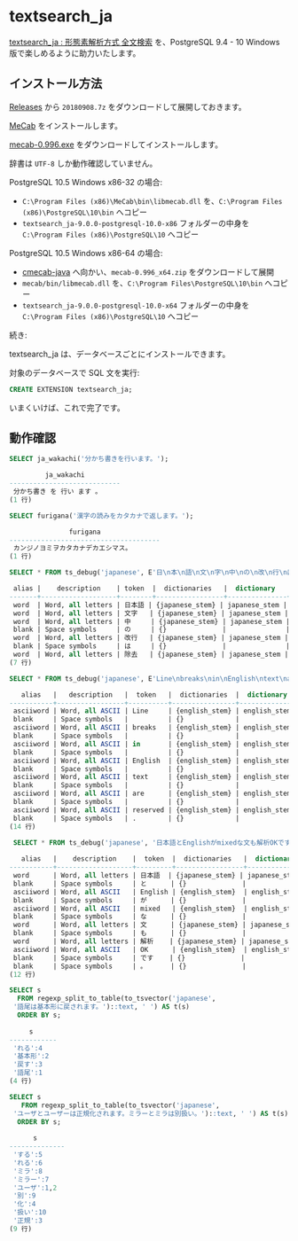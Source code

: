 # textsearch_ja

[textsearch_ja : 形態素解析方式 全文検索](https://web.archive.org/web/20170423100313/http://textsearch-ja.projects.pgfoundry.org/textsearch_ja.html) を、PostgreSQL 9.4 - 10 Windows 版で楽しめるように助力いたします。

## インストール方法

[Releases](https://github.com/HiraokaHyperTools/textsearch_ja/releases) から `20180908.7z` をダウンロードして展開しておきます。

[MeCab](http://taku910.github.io/mecab/) をインストールします。

[mecab-0.996.exe](https://drive.google.com/uc?export=download&id=0B4y35FiV1wh7WElGUGt6ejlpVXc) をダウンロードしてインストールします。

辞書は `UTF-8` しか動作確認していません。

PostgreSQL 10.5 Windows x86-32 の場合:

- `C:\Program Files (x86)\MeCab\bin\libmecab.dll` を、`C:\Program Files (x86)\PostgreSQL\10\bin` へコピー
- `textsearch_ja-9.0.0-postgresql-10.0-x86` フォルダーの中身を `C:\Program Files (x86)\PostgreSQL\10` へコピー

PostgreSQL 10.5 Windows x86-64 の場合:

- [cmecab-java](https://code.google.com/archive/p/cmecab-java/downloads) へ向かい、`mecab-0.996_x64.zip` をダウンロードして展開
- `mecab/bin/libmecab.dll` を、`C:\Program Files\PostgreSQL\10\bin` へコピー
- `textsearch_ja-9.0.0-postgresql-10.0-x64` フォルダーの中身を `C:\Program Files (x86)\PostgreSQL\10` へコピー

続き:

textsearch_ja は、データベースごとにインストールできます。

対象のデータベースで SQL 文を実行:

```sql
CREATE EXTENSION textsearch_ja;
```

いまくいけば、これで完了です。

## 動作確認

```sql
SELECT ja_wakachi('分かち書きを行います。');

         ja_wakachi
----------------------------
 分かち書き を 行い ます 。
(1 行)
```

```sql
SELECT furigana('漢字の読みをカタカナで返します。');

               furigana
--------------------------------------
 カンジノヨミヲカタカナデカエシマス。
(1 行)
```

```sql
SELECT * FROM ts_debug('japanese', E'日\n本\n語\n文\n字\n中\nの\n改\n行\nは\n除\n去\n');

 alias |    description    | token  |  dictionaries   |  dictionary   | lexemes
-------+-------------------+--------+-----------------+---------------+----------
 word  | Word, all letters | 日本語 | {japanese_stem} | japanese_stem | {日本語}
 word  | Word, all letters | 文字   | {japanese_stem} | japanese_stem | {文字}
 word  | Word, all letters | 中     | {japanese_stem} | japanese_stem | {中}
 blank | Space symbols     | の     | {}              |               |
 word  | Word, all letters | 改行   | {japanese_stem} | japanese_stem | {改行}
 blank | Space symbols     | は     | {}              |               |
 word  | Word, all letters | 除去   | {japanese_stem} | japanese_stem | {除去}
(7 行)
```

```sql
SELECT * FROM ts_debug('japanese', E'Line\nbreaks\nin\nEnglish\ntext\nare\nreserved.');

   alias   |   description   |  token   |  dictionaries  |  dictionary  |  lexemes
-----------+-----------------+----------+----------------+--------------+-----------
 asciiword | Word, all ASCII | Line     | {english_stem} | english_stem | {line}
 blank     | Space symbols   |          | {}             |              |
 asciiword | Word, all ASCII | breaks   | {english_stem} | english_stem | {break}
 blank     | Space symbols   |          | {}             |              |
 asciiword | Word, all ASCII | in       | {english_stem} | english_stem | {}
 blank     | Space symbols   |          | {}             |              |
 asciiword | Word, all ASCII | English  | {english_stem} | english_stem | {english}
 blank     | Space symbols   |          | {}             |              |
 asciiword | Word, all ASCII | text     | {english_stem} | english_stem | {text}
 blank     | Space symbols   |          | {}             |              |
 asciiword | Word, all ASCII | are      | {english_stem} | english_stem | {}
 blank     | Space symbols   |          | {}             |              |
 asciiword | Word, all ASCII | reserved | {english_stem} | english_stem | {reserv}
 blank     | Space symbols   | .        | {}             |              |
(14 行)
```

```sql
 SELECT * FROM ts_debug('japanese', '日本語とEnglishがmixedな文も解析OKです。');
 
   alias   |    description    |  token  |  dictionaries   |  dictionary   |  lexemes
-----------+-------------------+---------+-----------------+---------------+-----------
 word      | Word, all letters | 日本語  | {japanese_stem} | japanese_stem | {日本語}
 blank     | Space symbols     | と      | {}              |               |
 asciiword | Word, all ASCII   | English | {english_stem}  | english_stem  | {english}
 blank     | Space symbols     | が      | {}              |               |
 asciiword | Word, all ASCII   | mixed   | {english_stem}  | english_stem  | {mix}
 blank     | Space symbols     | な      | {}              |               |
 word      | Word, all letters | 文      | {japanese_stem} | japanese_stem | {文}
 blank     | Space symbols     | も      | {}              |               |
 word      | Word, all letters | 解析    | {japanese_stem} | japanese_stem | {解析}
 asciiword | Word, all ASCII   | OK      | {english_stem}  | english_stem  | {ok}
 blank     | Space symbols     | です    | {}              |               |
 blank     | Space symbols     | 。      | {}              |               |
(12 行)
```

```sql
SELECT s
  FROM regexp_split_to_table(to_tsvector('japanese',
 '語尾は基本形に戻されます。')::text, ' ') AS t(s)
  ORDER BY s;
  
     s
------------
 'れる':4
 '基本形':2
 '戻す':3
 '語尾':1
(4 行)
```

```sql
SELECT s
   FROM regexp_split_to_table(to_tsvector('japanese',
 'ユーザとユーザーは正規化されます。ミラーとミラは別扱い。')::text, ' ') AS t(s)
  ORDER BY s;
  
      s
--------------
 'する':5
 'れる':6
 'ミラ':8
 'ミラー':7
 'ユーザ':1,2
 '別':9
 '化':4
 '扱い':10
 '正規':3
(9 行)
```
